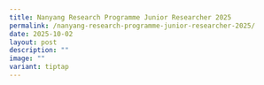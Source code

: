 ```yaml
---
title: Nanyang Research Programme Junior Researcher 2025
permalink: /nanyang-research-programme-junior-researcher-2025/
date: 2025-10-02
layout: post
description: ""
image: ""
variant: tiptap
---
```

